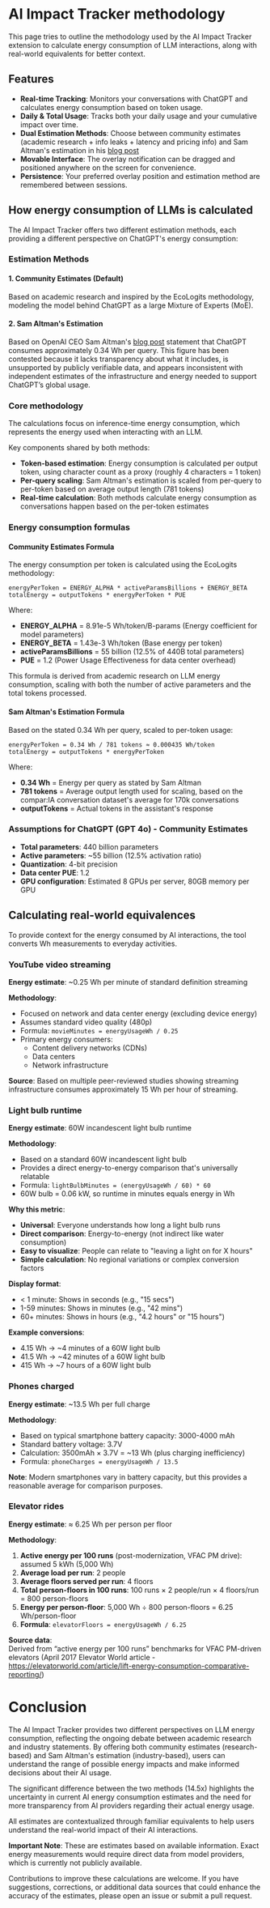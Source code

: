 # AI Impact Tracker methodology

This page tries to outline the methodology used by the AI Impact Tracker extension to calculate energy consumption of LLM interactions, along with real-world equivalents for better context.

## Features

- **Real-time Tracking**: Monitors your conversations with ChatGPT and calculates energy consumption based on token usage.
- **Daily & Total Usage**: Tracks both your daily usage and your cumulative impact over time.
- **Dual Estimation Methods**: Choose between community estimates (academic research + info leaks + latency and pricing info) and Sam Altman's estimation in his [blog post](https://blog.samaltman.com/the-gentle-singularity)
- **Movable Interface**: The overlay notification can be dragged and positioned anywhere on the screen for convenience.
- **Persistence**: Your preferred overlay position and estimation method are remembered between sessions.

## How energy consumption of LLMs is calculated

The AI Impact Tracker offers two different estimation methods, each providing a different perspective on ChatGPT's energy consumption:

### Estimation Methods

#### 1. Community Estimates (Default)
Based on academic research and inspired by the EcoLogits methodology, modeling the model behind ChatGPT as a large Mixture of Experts (MoE).

#### 2. Sam Altman's Estimation  
Based on OpenAI CEO Sam Altman's [blog post](https://blog.samaltman.com/the-gentle-singularity) statement that ChatGPT consumes approximately 0.34 Wh per query. This figure has been contested because it lacks transparency about what it includes, is unsupported by publicly verifiable data, and appears inconsistent with independent estimates of the infrastructure and energy needed to support ChatGPT’s global usage.

### Core methodology

The calculations focus on inference-time energy consumption, which represents the energy used when interacting with an LLM.

Key components shared by both methods:
* **Token-based estimation**: Energy consumption is calculated per output token, using character count as a proxy (roughly 4 characters = 1 token)
* **Per-query scaling**: Sam Altman's estimation is scaled from per-query to per-token based on average output length (781 tokens)
* **Real-time calculation**: Both methods calculate energy consumption as conversations happen based on the per-token estimates

### Energy consumption formulas

#### Community Estimates Formula

The energy consumption per token is calculated using the EcoLogits methodology:

```
energyPerToken = ENERGY_ALPHA * activeParamsBillions + ENERGY_BETA
totalEnergy = outputTokens * energyPerToken * PUE
```

Where:
* **ENERGY_ALPHA** = 8.91e-5 Wh/token/B-params (Energy coefficient for model parameters)
* **ENERGY_BETA** = 1.43e-3 Wh/token (Base energy per token)
* **activeParamsBillions** = 55 billion (12.5% of 440B total parameters)
* **PUE** = 1.2 (Power Usage Effectiveness for data center overhead)

This formula is derived from academic research on LLM energy consumption, scaling with both the number of active parameters and the total tokens processed.

#### Sam Altman's Estimation Formula

Based on the stated 0.34 Wh per query, scaled to per-token usage:

```
energyPerToken = 0.34 Wh / 781 tokens ≈ 0.000435 Wh/token
totalEnergy = outputTokens * energyPerToken
```

Where:
* **0.34 Wh** = Energy per query as stated by Sam Altman
* **781 tokens** = Average output length used for scaling, based on the compar:IA conversation dataset's average for 170k conversations
* **outputTokens** = Actual tokens in the assistant's response

### Assumptions for ChatGPT (GPT 4o) - Community Estimates

* **Total parameters**: 440 billion parameters
* **Active parameters**: ~55 billion (12.5% activation ratio)
* **Quantization**: 4-bit precision 
* **Data center PUE**: 1.2 
* **GPU configuration**: Estimated 8 GPUs per server, 80GB memory per GPU

## Calculating real-world equivalences

To provide context for the energy consumed by AI interactions, the tool converts Wh measurements to everyday activities.

### YouTube video streaming

**Energy estimate**: ~0.25 Wh per minute of standard definition streaming

**Methodology**:
* Focused on network and data center energy (excluding device energy)
* Assumes standard video quality (480p)
* Formula: `movieMinutes = energyUsageWh / 0.25`
* Primary energy consumers:
  * Content delivery networks (CDNs)
  * Data centers
  * Network infrastructure

**Source**: Based on multiple peer-reviewed studies showing streaming infrastructure consumes approximately 15 Wh per hour of streaming.

### Light bulb runtime

**Energy estimate**: 60W incandescent light bulb runtime

**Methodology**:
* Based on a standard 60W incandescent light bulb
* Provides a direct energy-to-energy comparison that's universally relatable
* Formula: `lightBulbMinutes = (energyUsageWh / 60) * 60`
* 60W bulb = 0.06 kW, so runtime in minutes equals energy in Wh

**Why this metric**:
* **Universal**: Everyone understands how long a light bulb runs
* **Direct comparison**: Energy-to-energy (not indirect like water consumption)
* **Easy to visualize**: People can relate to "leaving a light on for X hours"
* **Simple calculation**: No regional variations or complex conversion factors

**Display format**:
* < 1 minute: Shows in seconds (e.g., "15 secs")
* 1-59 minutes: Shows in minutes (e.g., "42 mins")
* 60+ minutes: Shows in hours (e.g., "4.2 hours" or "15 hours")

**Example conversions**:
* 4.15 Wh → ~4 minutes of a 60W light bulb
* 41.5 Wh → ~42 minutes of a 60W light bulb
* 415 Wh → ~7 hours of a 60W light bulb

### Phones charged

**Energy estimate**: ~13.5 Wh per full charge

**Methodology**:
* Based on typical smartphone battery capacity: 3000-4000 mAh
* Standard battery voltage: 3.7V
* Calculation: 3500mAh × 3.7V = ~13 Wh (plus charging inefficiency)
* Formula: `phoneCharges = energyUsageWh / 13.5`

**Note**: Modern smartphones vary in battery capacity, but this provides a reasonable average for comparison purposes.

### Elevator rides

**Energy estimate**: ≈ 6.25 Wh per person per floor

**Methodology**:
1. **Active energy per 100 runs** (post-modernization, VFAC PM drive): assumed 5 kWh (5,000 Wh)  
2. **Average load per run**: 2 people  
3. **Average floors served per run**: 4 floors  
4. **Total person-floors in 100 runs**: 100 runs × 2 people/run × 4 floors/run = 800 person-floors  
5. **Energy per person-floor**: 5,000 Wh ÷ 800 person-floors = 6.25 Wh/person-floor
6. **Formula**: `elevatorFloors = energyUsageWh / 6.25`

**Source data**:  
Derived from “active energy per 100 runs” benchmarks for VFAC PM-driven elevators (April 2017 Elevator World article - https://elevatorworld.com/article/lift-energy-consumption-comparative-reporting/)

# Conclusion

The AI Impact Tracker provides two different perspectives on LLM energy consumption, reflecting the ongoing debate between academic research and industry statements. By offering both community estimates (research-based) and Sam Altman's estimation (industry-based), users can understand the range of possible energy impacts and make informed decisions about their AI usage.

The significant difference between the two methods (14.5x) highlights the uncertainty in current AI energy consumption estimates and the need for more transparency from AI providers regarding their actual energy usage.

All estimates are contextualized through familiar equivalents to help users understand the real-world impact of their AI interactions.

**Important Note**: These are estimates based on available information. Exact energy measurements would require direct data from model providers, which is currently not publicly available.

Contributions to improve these calculations are welcome. If you have suggestions, corrections, or additional data sources that could enhance the accuracy of the estimates, please open an issue or submit a pull request.

